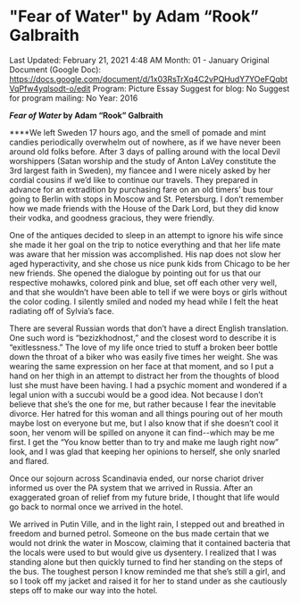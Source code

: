 # "Fear of Water" by Adam “Rook” Galbraith

Last Updated: February 21, 2021 4:48 AM
Month: 01 - January
Original Document (Google Doc): https://docs.google.com/document/d/1x03RsTrXq4C2vPQHudY7YOeFQqbtVqPfw4yqlsodt-o/edit
Program: Picture Essay
Suggest for blog: No
Suggest for program mailing: No
Year: 2016

***Fear of Water* by Adam “Rook” Galbraith**

****We left Sweden 17 hours ago, and the smell of pomade and mint candies periodically overwhelm out of nowhere, as if we have never been around old folks before. After 3 days of palling around with the local Devil worshippers (Satan worship and the study of Anton LaVey constitute the 3rd largest faith in Sweden), my fiancee and I were nicely asked by her cordial cousins if we’d like to continue our travels. They prepared in advance for an extradition by purchasing fare on an old timers’ bus tour going to Berlin with stops in Moscow and St. Petersburg. I don’t remember how we made friends with the House of the Dark Lord, but they did know their vodka, and goodness gracious, they were friendly.

One of the antiques decided to sleep in an attempt to ignore his wife since she made it her goal on the trip to notice everything and that her life mate was aware that her mission was accomplished. His nap does not slow her aged hyperactivity, and she chose us nice punk kids from Chicago to be her new friends. She opened the dialogue by pointing out for us that our respective mohawks, colored pink and blue, set off each other very well, and that she wouldn’t have been able to tell if we were boys or girls without the color coding. I silently smiled and noded my head while I felt the heat radiating off of Sylvia’s face.

There are several Russian words that don’t have a direct English translation. One such word is “bezizkhodnost,” and the closest word to describe it is “exitlessness.” The love of my life once tried to stuff a broken beer bottle down the throat of a biker who was easily five times her weight. She was wearing the same expression on her face at that moment, and so I put a hand on her thigh in an attempt to distract her from the thoughts of blood lust she must have been having. I had a psychic moment and wondered if a legal union with a succubi would be a good idea. Not because I don’t believe that she’s the one for me, but rather because I fear the inevitable divorce. Her hatred for this woman and all things pouring out of her mouth maybe lost on everyone but me, but I also know that if she doesn’t cool it soon, her venom will be spilled on anyone it can find--which may be me first. I get the “You know better than to try and make me laugh right now” look, and I was glad that keeping her opinions to herself, she only snarled and flared.

Once our sojourn across Scandinavia ended, our norse chariot driver informed us over the PA system that we arrived in Russia. After an exaggerated groan of relief from my future bride, I thought that life would go back to normal once we arrived in the hotel.

We arrived in Putin Ville, and in the light rain, I stepped out and breathed in freedom and burned petrol. Someone on the bus made certain that we would not drink the water in Moscow, claiming that it contained bacteria that the locals were used to but would give us dysentery. I realized that I was standing alone but then quickly turned to find her standing on the steps of the bus. The toughest person I know reminded me that she’s still a girl, and so I took off my jacket and raised it for her to stand under as she cautiously steps off to make our way into the hotel.